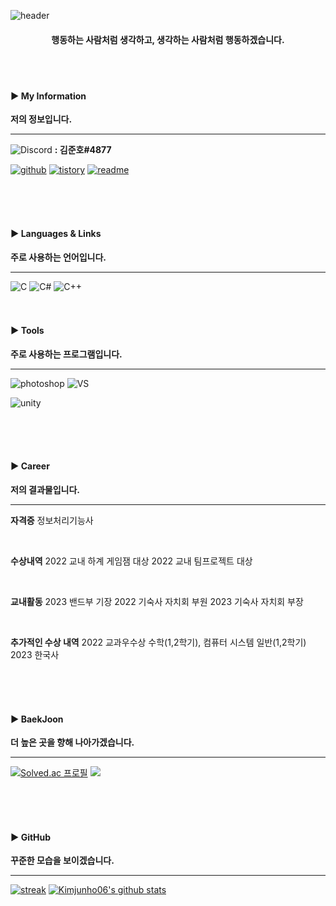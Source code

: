 ![header](https://capsule-render.vercel.app/api?type=waving&color=auto&height=200&section=header&text=Think%20like%20a%20man%20of%20action%20and%20act%20like%20man%20of%20thought.&fontSize=30&fontAlignY=40)
<h4 align="middle"> 행동하는 사람처럼 생각하고, 생각하는 사람처럼 행동하겠습니다. </h4> 

<br>
<br>

<h4 align="left">▶ My Information </h4> 

**저의 정보입니다.**

-----

<img alt="Discord" src="https://img.shields.io/badge/Discord-%235865F2.svg?style=for-the-badge&amp;logo=discord&amp;logoColor=white"> **: 김준호#4877**

[![github](https://img.shields.io/badge/Github-181717?style=flat-square&logo=github&logoColor=white)](https://github.com/Kimjunho06)
[![tistory](https://img.shields.io/badge/Blog-000000?style=flat-square&logo=tistory&logoColor=white)](https://junho06.tistory.com/)
[![readme](https://img.shields.io/badge/Resume-181717?style=flat-square&logo=readme&logoColor=white)](https://junho06.tistory.com/)

<br>
<br>
<br>

<h4 align="left">▶ Languages & Links </h4> 

**주로 사용하는 언어입니다.**

-----

<img alt="C" src="https://img.shields.io/badge/c-%2300599C.svg?style=for-the-badge&amp;logo=c&amp;logoColor=white">
<img alt="C#" src="https://img.shields.io/badge/c%23-%23239120.svg?style=for-the-badge&amp;logo=c-sharp&amp;logoColor=white">
<img alt="C++" src="https://img.shields.io/badge/c++-%2300599C.svg?style=for-the-badge&amp;logo=c%2B%2B&amp;logoColor=white">

<br>
<br>
<br>

<h4 align="left">▶ Tools </h4> 

**주로 사용하는 프로그램입니다.**

-----

<img alt="photoshop" src="https://img.shields.io/badge/photoshop-31A8FF.svg?style=for-the-badge&amp;logo=AdobePhotoshop&amp;logoColor=white">
<img alt="VS" src="https://img.shields.io/badge/vs-5C2D91.svg?style=for-the-badge&amp;logo=VisualStudio&amp;logoColor=white">

![unity](https://img.shields.io/badge/Unity-36566F?style=flat-square&logo=unity&logoColor=white)

<br>
<br>
<br>

<h4 align="left">▶ Career </h4> 

**저의 결과물입니다.**

-----

**자격증**
정보처리기능사

<br>

**수상내역**
2022 교내 하계 게임잼 대상
2022 교내 팀프로젝트 대상

<br>

**교내활동**
2023 밴드부 기장
2022 기숙사 자치회 부원
2023 기숙사 자치회 부장

<br>

**추가적인 수상 내역**
2022 교과우수상
수학(1,2학기), 컴퓨터 시스템 일반(1,2학기)
2023
한국사

<br>
<br>
<br>

<h4 align="left">▶ BaekJoon</h4> 

**더 높은 곳을 향해 나아가겠습니다.**

-----

[![Solved.ac
프로필](http://mazassumnida.wtf/api/v2/generate_badge?boj=wnsgh7506)](https://solved.ac/wnsgh7506)
<img src="http://mazandi.herokuapp.com/api?handle=wnsgh7506&theme=warm"/>

<br>
<br>
<br>

<h4 align="left">▶ GitHub </h4> 

**꾸준한 모습을 보이겠습니다.**

-----

[![streak](https://github-readme-streak-stats.herokuapp.com/?user=Kimjunho06&theme=calm)](https://github.com/Kimjunho06)
[![Kimjunho06's github stats](https://github-readme-stats.vercel.app/api?username=Kimjunho06&show_icons=true&theme=dracula)](https://github.com/Kimjunho06)

